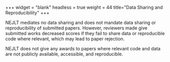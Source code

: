 +++
widget = "blank"
headless = true
weight = 44
title="Data Sharing and Reproducibility"
+++

NEJLT mediates no data sharing and does not mandate data sharing or reproducibility of submitted papers. However, reviewers made give submitted works decreased scores if they fail to share data or reproducible code where relevant, which may lead to paper rejection.

NEJLT does not give any awards to papers where relevant code and data are not publicly available, accessible, and reproducible.

